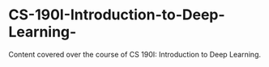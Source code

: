 # CS-190I-Introduction-to-Deep-Learning-
Content covered over the course of CS 190I: Introduction to Deep Learning. 
